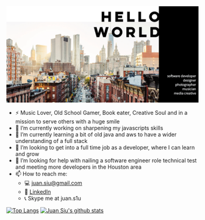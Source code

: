 <img src="https://github.com/l1mk/l1mk/blob/main/hellow%20world-01.png">

- :zap: Music Lover, Old School Gamer, Book eater, Creative Soul and in a mission to serve others with a huge smile
- 🔭 I’m currently working on sharpening my javascripts skills
- 🌱 I’m currently learning a bit of old java and aws to have a wider understanding of a full stack
- 👯 I’m looking to get into a full time job as a developer, where I can learn and grow 
- 🤔 I’m looking for help with nailing a software engineer role technical test and meeting more developers in the Houston area
- 📫 How to reach me: 
  - :computer: juan.siu@gmail.com
  - :office: [LinkedIn](https://www.linkedin.com/in/juanesiu/)
  - :telephone_receiver: Skype me at juan.s1u

[![Top Langs](https://github-readme-stats.vercel.app/api/top-langs/?username=l1mk&layout=compact)](https://github.com/anuraghazra/github-readme-stats)
[![Juan Siu's github stats](https://github-readme-stats.vercel.app/api?username=l1mk&count_private=true&show_icons=true&theme=vision-friendly-dark&hide_rank=false)](https://github.com/anuraghazra/github-readme-stats)


